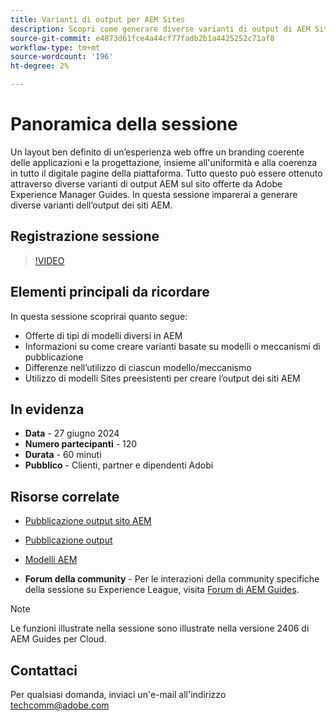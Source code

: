 ```yaml
---
title: Varianti di output per AEM Sites
description: Scopri come generare diverse varianti di output di AEM Sites da AEM Guides
source-git-commit: e4873d61fce4a44cf77fadb2b1a4425252c71af8
workflow-type: tm+mt
source-wordcount: '196'
ht-degree: 2%

---
```



# Panoramica della sessione

Un layout ben definito di un’esperienza web offre un branding coerente delle applicazioni
e la progettazione, insieme all&#39;uniformità e alla coerenza in tutto il digitale
pagine della piattaforma.
Tutto questo può essere ottenuto attraverso diverse varianti di output AEM sul sito offerte da Adobe Experience Manager Guides.
In questa sessione imparerai a generare diverse varianti dell’output dei siti AEM.

## Registrazione sessione

>[!VIDEO](https://video.tv.adobe.com/v/3430649/)

## Elementi principali da ricordare

In questa sessione scoprirai quanto segue:

- Offerte di tipi di modelli diversi in AEM
- Informazioni su come creare varianti basate su modelli o meccanismi di pubblicazione
- Differenze nell’utilizzo di ciascun modello/meccanismo
- Utilizzo di modelli Sites preesistenti per creare l’output dei siti AEM

## In evidenza

- **Data** - 27 giugno 2024
- **Numero partecipanti** - 120
- **Durata** - 60 minuti
- **Pubblico** - Clienti, partner e dipendenti Adobi

## Risorse correlate


- [Pubblicazione output sito AEM](https://experienceleague.adobe.com/it/docs/experience-manager-guides/using/user-guide/output-gen/output-presets-aemg/generate-output-aem-site#:~:text=To%20open%20output%20presets%20for,configurations%2C%20and%20then%20click%20Save.)

- [Pubblicazione output](https://experienceleague.adobe.com/it/docs/experience-manager-guides/using/user-guide/output-gen/output-presets-aemg/generate-output-knowledge-base)

- [Modelli AEM](https://experienceleague.adobe.com/it/docs/experience-manager-65/content/implementing/developing/platform/templates/templates)

- **Forum della community** - Per le interazioni della community specifiche della sessione su Experience League, visita [Forum di AEM Guides](https://experienceleaguecommunities.adobe.com/t5/experience-manager-guides/bd-p/xml-documentation-discussions).

>[!NOTE]
>
> Le funzioni illustrate nella sessione sono illustrate nella versione 2406 di AEM Guides per Cloud.

## Contattaci

Per qualsiasi domanda, inviaci un&#39;e-mail all&#39;indirizzo <techcomm@adobe.com>
